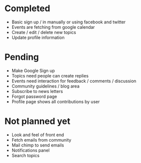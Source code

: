 # Completed

- Basic sign up / in manually or using facebook and twitter 
- Events are fetching from google calendar
- Create / edit / delete new topics
- Update profile information

# Pending

- Make Google Sign up
- Topics need people can create replies
- Events need interaction for feedback / comments / discussion
- Community guidelines / blog area
- Subscribe to news letters
- Forgot password page
- Profile page shows all contributions by user

# Not planned yet
- Look and feel of front end
- Fetch emails from community 
- Mail chimp to send emails
- Notifications panel
- Search topics
